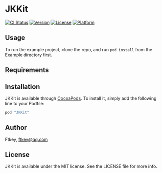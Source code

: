 # JKKit

[![CI Status](http://img.shields.io/travis/Ftkey/JKKit.svg?style=flat)](https://travis-ci.org/Ftkey/JKKit)
[![Version](https://img.shields.io/cocoapods/v/JKKit.svg?style=flat)](http://cocoapods.org/pods/JKKit)
[![License](https://img.shields.io/cocoapods/l/JKKit.svg?style=flat)](http://cocoapods.org/pods/JKKit)
[![Platform](https://img.shields.io/cocoapods/p/JKKit.svg?style=flat)](http://cocoapods.org/pods/JKKit)

## Usage

To run the example project, clone the repo, and run `pod install` from the Example directory first.

## Requirements

## Installation

JKKit is available through [CocoaPods](http://cocoapods.org). To install
it, simply add the following line to your Podfile:

```ruby
pod "JKKit"
```

## Author

Ftkey, ftkey@qq.com

## License

JKKit is available under the MIT license. See the LICENSE file for more info.
